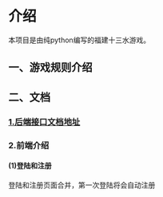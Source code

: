 # 介绍

本项目是由纯python编写的福建十三水游戏。

## 一、游戏规则介绍



## 二、文档

### [1.后端接口文档地址](http://docs.shisanshui.rtxux.xyz/apis/auth/postauthlogin)

### 2.前端介绍

#### (1)登陆和注册

登陆和注册页面合并，第一次登陆将会自动注册

